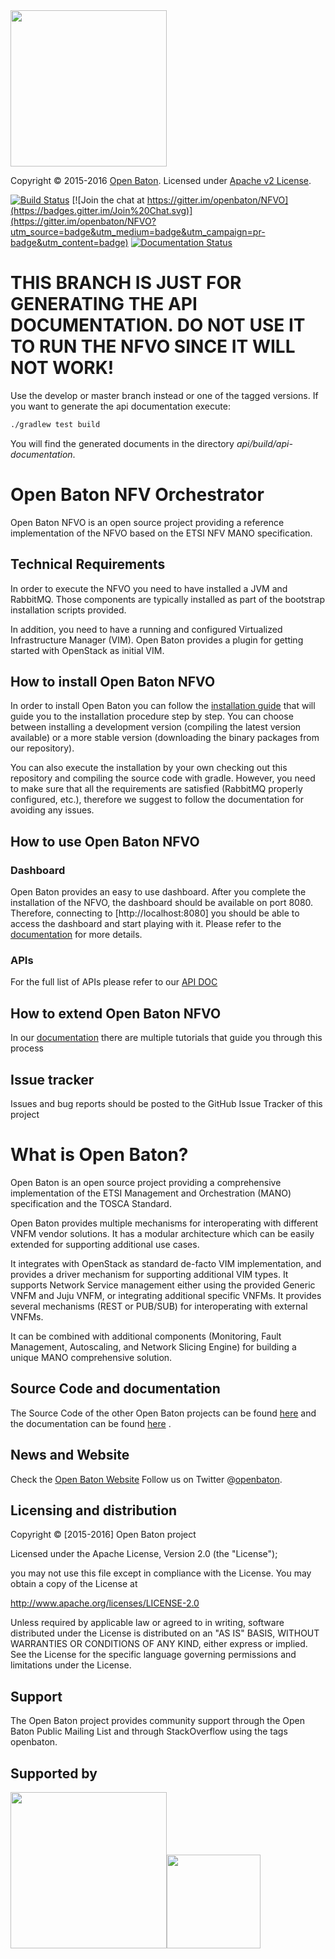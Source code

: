   <img src="https://raw.githubusercontent.com/openbaton/openbaton.github.io/master/images/openBaton.png" width="250"/>

  Copyright © 2015-2016 [Open Baton](http://openbaton.org).
  Licensed under [Apache v2 License](http://www.apache.org/licenses/LICENSE-2.0).
  
[![Build Status](https://travis-ci.org/openbaton/NFVO.svg?branch=master)](https://travis-ci.org/openbaton/NFVO)
[![Join the chat at https://gitter.im/openbaton/NFVO](https://badges.gitter.im/Join%20Chat.svg)](https://gitter.im/openbaton/NFVO?utm_source=badge&utm_medium=badge&utm_campaign=pr-badge&utm_content=badge)
[![Documentation Status](https://readthedocs.org/projects/openbaton-docs/badge/?version=stable)](http://openbaton-docs.readthedocs.io/en/stable/?badge=stable)

# **THIS BRANCH IS JUST FOR GENERATING THE API DOCUMENTATION. DO NOT USE IT TO RUN THE NFVO SINCE IT WILL NOT WORK!**
Use the develop or master branch instead or one of the tagged versions. 
If you want to generate the api documentation execute: 

```bash
./gradlew test build
```

You will find the generated documents in the directory *api/build/api-documentation*.

# Open Baton NFV Orchestrator

Open Baton NFVO is an open source project providing a reference implementation of the NFVO based on the ETSI NFV MANO specification. 

## Technical Requirements

In order to execute the NFVO you need to have installed a JVM and RabbitMQ. Those components are typically installed as part of the bootstrap installation scripts provided.

In addition, you need to have a running and configured Virtualized Infrastructure Manager (VIM). Open Baton provides a plugin for getting started with OpenStack as initial VIM. 

## How to install Open Baton NFVO

In order to install Open Baton you can follow the [installation guide](http://openbaton.github.io/documentation/nfvo-installation-deb/) that will guide you to the installation procedure step by step. You can choose between installing a development version (compiling the latest version available) or a more stable version (downloading the binary packages from our repository). 

You can also execute the installation by your own checking out this repository and compiling the source code with gradle. However, you need to make sure that all the requirements are satisfied (RabbitMQ properly configured, etc.), therefore we suggest to follow the documentation for avoiding any issues. 

## How to use Open Baton NFVO

### Dashboard

Open Baton provides an easy to use dashboard. After you complete the installation of the NFVO, the dashboard should be available on port 8080. Therefore, connecting to [http://localhost:8080] you should be able to access the dashboard and start playing with it. Please refer to the [documentation][openbaton-doc] for more details.

### APIs

For the full list of APIs please refer to our [API DOC](http://get.openbaton.org/api/ApiDoc.pdf)

## How to extend Open Baton NFVO

In our [documentation](http://openbaton.github.io/documentation/extend/) there are multiple tutorials that guide you through this process

## Issue tracker

Issues and bug reports should be posted to the GitHub Issue Tracker of this project

# What is Open Baton?

Open Baton is an open source project providing a comprehensive implementation of the ETSI Management and Orchestration (MANO) specification and the TOSCA Standard.

Open Baton provides multiple mechanisms for interoperating with different VNFM vendor solutions. It has a modular architecture which can be easily extended for supporting additional use cases. 

It integrates with OpenStack as standard de-facto VIM implementation, and provides a driver mechanism for supporting additional VIM types. It supports Network Service management either using the provided Generic VNFM and Juju VNFM, or integrating additional specific VNFMs. It provides several mechanisms (REST or PUB/SUB) for interoperating with external VNFMs. 

It can be combined with additional components (Monitoring, Fault Management, Autoscaling, and Network Slicing Engine) for building a unique MANO comprehensive solution.

## Source Code and documentation

The Source Code of the other Open Baton projects can be found [here][openbaton-github] and the documentation can be found [here][openbaton-doc] .

## News and Website

Check the [Open Baton Website][openbaton]
Follow us on Twitter @[openbaton][openbaton-twitter].

## Licensing and distribution
Copyright © [2015-2016] Open Baton project

Licensed under the Apache License, Version 2.0 (the "License");

you may not use this file except in compliance with the License.
You may obtain a copy of the License at

  http://www.apache.org/licenses/LICENSE-2.0


Unless required by applicable law or agreed to in writing, software
distributed under the License is distributed on an "AS IS" BASIS,
WITHOUT WARRANTIES OR CONDITIONS OF ANY KIND, either express or implied.
See the License for the specific language governing permissions and
limitations under the License.

## Support
The Open Baton project provides community support through the Open Baton Public Mailing List and through StackOverflow using the tags openbaton.

## Supported by
  <img src="https://raw.githubusercontent.com/openbaton/openbaton.github.io/master/images/fokus.png" width="250"/><img src="https://raw.githubusercontent.com/openbaton/openbaton.github.io/master/images/tu.png" width="150"/>

[fokus-logo]: https://raw.githubusercontent.com/openbaton/openbaton.github.io/master/images/fokus.png
[openbaton]: http://openbaton.org
[openbaton-doc]: http://openbaton.org/documentation
[openbaton-github]: http://github.org/openbaton
[openbaton-logo]: https://raw.githubusercontent.com/openbaton/openbaton.github.io/master/images/openBaton.png
[openbaton-mail]: mailto:users@openbaton.org
[openbaton-twitter]: https://twitter.com/openbaton
[tub-logo]: https://raw.githubusercontent.com/openbaton/openbaton.github.io/master/images/tu.png
